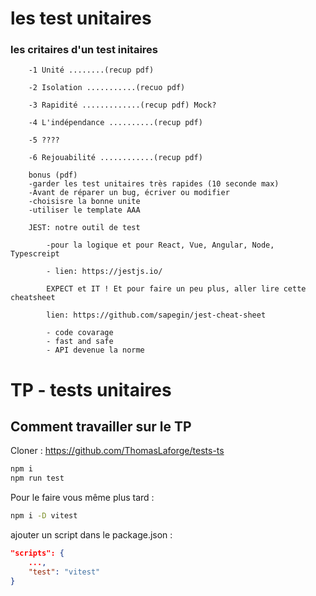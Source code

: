# les test unitaires

### les critaires d'un test initaires

        -1 Unité ........(recup pdf)

        -2 Isolation ...........(recuo pdf)

        -3 Rapidité .............(recup pdf) Mock? 
 
        -4 L'indépendance ..........(recup pdf) 

        -5 ????

        -6 Rejouabilité ............(recup pdf)

        bonus (pdf) 
        -garder les test unitaires très rapides (10 seconde max)
        -Avant de réparer un bug, écriver ou modifier
        -choisisre la bonne unite
        -utiliser le template AAA

        JEST: notre outil de test

            -pour la logique et pour React, Vue, Angular, Node, Typescreipt

            - lien: https://jestjs.io/

            EXPECT et IT ! Et pour faire un peu plus, aller lire cette cheatsheet
            
            lien: https://github.com/sapegin/jest-cheat-sheet

            - code covarage
            - fast and safe
            - API devenue la norme 

# TP - tests unitaires

## Comment travailler sur le TP

Cloner : https://github.com/ThomasLaforge/tests-ts

```bash
npm i
npm run test
```

Pour le faire vous même plus tard :

```bash
npm i -D vitest
```

ajouter un script dans le package.json :

```json
"scripts": {
    ...,
    "test": "vitest"
}
```